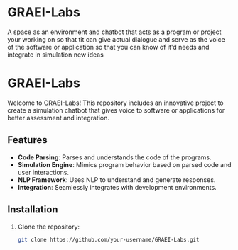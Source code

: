 # GRAEI-Labs
A space as an environment and chatbot that acts as a program or project your working on so that tit can give actual dialogue and serve as the voice of the software or application so that you can know of it'd needs and integrate in simulation new ideas
# GRAEI-Labs

Welcome to GRAEI-Labs! This repository includes an innovative project to create a simulation chatbot that gives voice to software or applications for better assessment and integration.

## Features

- **Code Parsing**: Parses and understands the code of the programs.
- **Simulation Engine**: Mimics program behavior based on parsed code and user interactions.
- **NLP Framework**: Uses NLP to understand and generate responses.
- **Integration**: Seamlessly integrates with development environments.

## Installation

1. Clone the repository:
   ```bash
   git clone https://github.com/your-username/GRAEI-Labs.git
